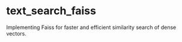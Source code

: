 # text_search_faiss
Implementing Faiss for faster and efficient similarity search of dense vectors.
